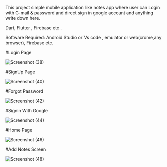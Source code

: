 This project simple mobile application like notes app where user can Login with G-mail & password and direct sign in google account and anything write down here.

Dart, Flutter , Firebase etc .

Software Required:
Android Studio or Vs code , emulator or web(crome,any browser), Firebase etc.

#Login Page

![Screenshot (38)](https://github.com/mrvishal01/short_notes/assets/78671095/9c7bbfc6-fd67-4438-a3ab-ed29e506c2d3)   

#SignUp Page

![Screenshot (40)](https://github.com/mrvishal01/short_notes/assets/78671095/83327ebf-5a31-41fa-9ca6-0cae2ac2e77b)

#Forgot Password

![Screenshot (42)](https://github.com/mrvishal01/short_notes/assets/78671095/3fda3476-dca2-4563-be41-fdfd25a44662)

#Signin With Google

![Screenshot (44)](https://github.com/mrvishal01/short_notes/assets/78671095/6c79fdd7-c7ad-4963-93a8-af3a3828f414)

#Home Page 

![Screenshot (46)](https://github.com/mrvishal01/short_notes/assets/78671095/e5e7082e-3991-4e14-add8-aec995645157)

#Add Notes Screen

![Screenshot (48)](https://github.com/mrvishal01/short_notes/assets/78671095/f3d77f10-c314-4bda-b65e-9c7c19516ef1)












